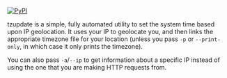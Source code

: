[![PyPI](https://pypip.in/v/tzupdate/badge.png)](https://pypi.python.org/pypi/tzupdate)

tzupdate is a simple, fully automated utility to set the system time based upon
IP geolocation. It uses your IP to geolocate you, and then links the
appropriate timezone file for your location (unless you pass `-p` or
`--print-only`, in which case it only prints the timezone).

You can also pass `-a`/`--ip` to get information about a specific IP instead of
using the one that you are making HTTP requests from.
